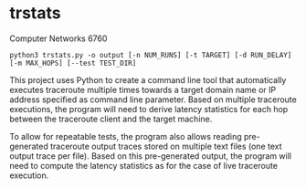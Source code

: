 # trstats
Computer Networks 6760 

```
python3 trstats.py -o output [-n NUM_RUNS] [-t TARGET] [-d RUN_DELAY] [-m MAX_HOPS] [--test TEST_DIR]
```

This project uses Python to create a command line tool that automatically executes traceroute multiple times towards a target domain name or IP address specified as command line parameter. Based on multiple traceroute executions, the program will need to derive latency statistics for each hop between the traceroute client and the target machine.

To allow for repeatable tests, the program also allows reading pre-generated traceroute output traces stored on multiple text files (one text output trace per file). Based on this pre-generated output, the program will need to compute the latency statistics as for the case of live traceroute execution. 




